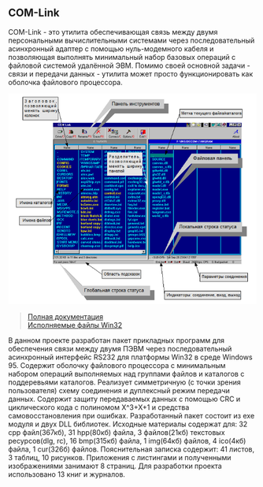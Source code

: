 ## COM-Link

COM-Link - это утилита обеспечивающая связь между двумя персональными вычислительными системами через последовательный асинхронный адаптер с помощью нуль-модемного кабеля и позволяющая выполнять минимальный набор базовых операций с файловой системой удалённой ЭВМ.  Помимо своей основной задачи - связи и передачи данных - утилита может просто функционировать как оболочка файлового процессора.

![Com-Link](./img-demo/scr.png "Com-Link")

>[Полная документация](./ZAP/NET_ZP.DOC)<br/>
>[Исполняемые файлы Win32](https://github.com/alexf2/Nets2/releases/download/Release1/Nets2Release.zip)

В данном проекте разработан пакет прикладных программ для обеспечения связи между двумя ПЭВМ через последовательный асинхронный интерфейс RS232 для платформы Win32 в среде Windows 95. Содержит оболочку файлового процессора с минимальным набором операций выполняемых над группами файлов и каталогов с поддеревьями каталогов. Реализует симметричную (с точки зрения пользователя) схему соединения и дуплексный режим передачи данных. Содержит защиту передаваемых данных с помощью CRC и циклического кода с полиномом X^3+X+1 и средства самовосстановления при ошибках. Разработанный пакет состоит из exe модуля и двух DLL библиотек. Исходные материалы содержат для: 32 cpp файл(367кб), 31 hpp(80кб) файла, 3 файлов(21кб) текстовых ресурсов(dlg, rc), 16 bmp(315кб) файла, 1 img(64кб) файлов, 4 ico(4кб) файла, 1 cur(326б) файлов. Пояснительная записка содержит: 41 листов, 3 таблиц, 10 рисунков. Приложения с листингами и полученными изображениями занимают 8 страниц. Для разработки проекта использовано 13 книг и журналов.
